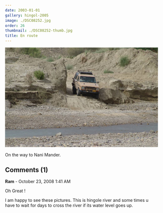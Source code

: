 ```yaml
---
date: 2003-01-01
gallery: hingol-2005
image: ./DSC08252.jpg
order: 26
thumbnail: ./DSC08252-thumb.jpg
title: En route
---
```


![En route](./DSC08252.jpg)

On the way to Nani Mander.

<div id="comments">

## Comments (1)

<div id="comment">

**Ram** - October 23, 2008  1:41 AM

Oh Great !

I am happy to see these pictures. This is hingole river and some times u have to wait for days to cross the river if its water level goes up.

</div>

</div>